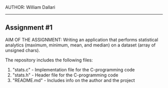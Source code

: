 AUTHOR: William Dallari

-------------------
   Assignment #1
-------------------

AIM OF THE ASSIGNMENT: Writing an application that performs statistical analytics (maximum, minimum, mean, and median) on a dataset (array of unsigned chars).


The repository includes the following files:

1. "stats.c"   - Implementation file for the C-programming code
2. "stats.h"   - Header file for the C-programming code
3. "README.md" - Includes info on the author and the project
